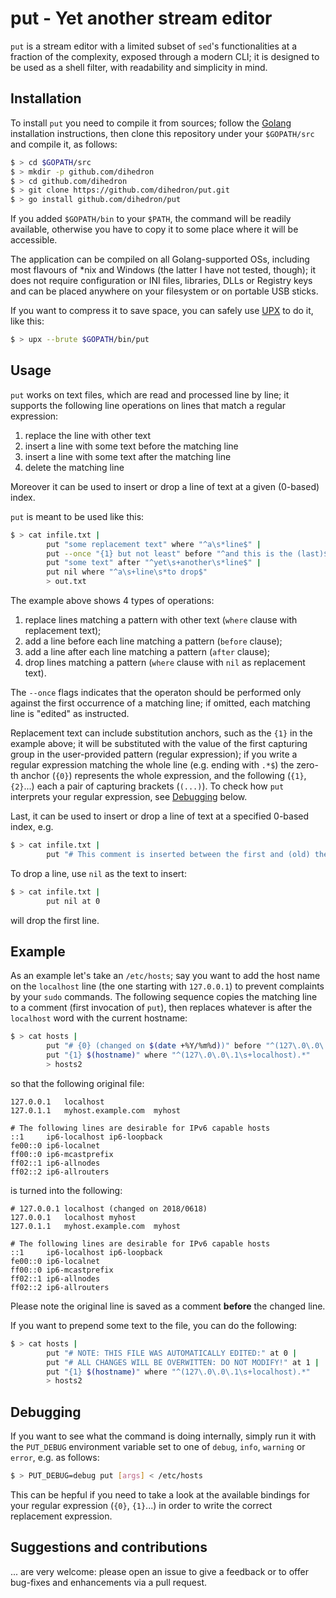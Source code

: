 # put - Yet another stream editor

`put` is a stream editor with a limited subset of `sed`'s functionalities at a fraction of the complexity, exposed through a modern CLI; it is designed to be used as a shell filter, with readability and simplicity in mind.

## Installation

To install `put` you need to compile it from sources; follow the [Golang](https.//www.golang.org) installation instructions, then clone this repository under your `$GOPATH/src` and compile it, as follows:

```bash
$ > cd $GOPATH/src
$ > mkdir -p github.com/dihedron
$ > cd github.com/dihedron
$ > git clone https://github.com/dihedron/put.git
$ > go install github.com/dihedron/put
```

If you added `$GOPATH/bin` to your `$PATH`, the command will be readily available, otherwise you have to copy it to some place where it will be accessible.

The application can be compiled on all Golang-supported OSs, including most flavours of *nix and Windows (the latter I have not tested, though); it does not require configuration or INI files, libraries, DLLs or Registry keys and can be placed anywhere on your filesystem or on portable USB sticks.

If you want to compress it to save space, you can safely use [UPX](https://upx.github.io/) to do it, like this:

```bash
$ > upx --brute $GOPATH/bin/put
```

## Usage

`put` works on text files, which are read and processed line by line; it supports the following line operations on lines that match a regular expression:

1. replace the line with other text
2. insert a line with some text before the matching line 
3. insert a line with some text after the matching line
4. delete the matching line 
   
Moreover it can be used to insert or drop a line of text at a given (0-based) index. 

`put` is meant to be used like this:

```bash
$ > cat infile.txt | 
        put "some replacement text" where "^a\s*line$" | 
        put --once "{1} but not least" before "^and this is the (last)$" |
        put "some text" after "^yet\s+another\s*line$" |         
        put nil where "^a\s+line\s*to drop$"  
        > out.txt 
```

The example above shows 4 types of operations:

1. replace lines matching a pattern with other text (`where` clause with replacement text);
2. add a line before each line matching a pattern (`before` clause);
3. add a line after each line matching a pattern (`after` clause);
4. drop lines matching a pattern (`where` clause with `nil` as replacement text).

The `--once` flags indicates that the operaton should be performed only against the first occurrence of a matching line; if omitted, each matching line is "edited" as instructed.

Replacement text can include substitution anchors, such as the `{1}` in the example above; it will be substituted with the value of the first capturing group in the user-provided pattern (regular expression); if you write a regular expression matching the whole line (e.g. ending with `.*$`) the zero-th anchor (`{0}`) represents the whole expression, and the following (`{1}`, `{2}`...) each a pair of capturing brackets (`(...)`). To check how `put` interprets your regular expression, see [Debugging](#debugging) below.

Last, it can be used to insert or drop a line of text at a specified 0-based index, e.g.

```bash
$ > cat infile.txt | 
        put "# This comment is inserted between the first and (old) the second line" at 1
```

To drop a line, use `nil` as the text to insert:

```bash
$ > cat infile.txt | 
        put nil at 0
```

will drop the first line.

## Example

As an example let's take an `/etc/hosts`; say you want to add the host name on the `localhost` line (the one starting with `127.0.0.1`) to prevent complaints by your `sudo` commands. The following sequence copies the matching line to a comment (first invocation of `put`), then replaces whatever is after the `localhost` word with the current hostname:

```bash
$ > cat hosts | 
        put "# {0} (changed on $(date +%Y/%m%d))" before "^(127\.0\.0\.1\s+localhost).*" | 
        put "{1} $(hostname)" where "^(127\.0\.0\.1\s+localhost).*" 
        > hosts2
```

so that the following original file:

```
127.0.0.1	localhost
127.0.1.1	myhost.example.com	myhost

# The following lines are desirable for IPv6 capable hosts
::1     ip6-localhost ip6-loopback
fe00::0 ip6-localnet
ff00::0 ip6-mcastprefix
ff02::1 ip6-allnodes
ff02::2 ip6-allrouters
``` 

is turned into the following:

```
# 127.0.0.1	localhost (changed on 2018/0618)
127.0.0.1	localhost myhost
127.0.1.1	myhost.example.com	myhost

# The following lines are desirable for IPv6 capable hosts
::1     ip6-localhost ip6-loopback
fe00::0 ip6-localnet
ff00::0 ip6-mcastprefix
ff02::1 ip6-allnodes
ff02::2 ip6-allrouters
```

Please note the original line is saved as a comment __before__ the changed line.

If you want to prepend some text to the file, you can do the following: 

```bash
$ > cat hosts |
        put "# NOTE: THIS FILE WAS AUTOMATICALLY EDITED:" at 0 |
        put "# ALL CHANGES WILL BE OVERWITTEN: DO NOT MODIFY!" at 1 |
        put "{1} $(hostname)" where "^(127\.0\.0\.1\s+localhost).*" 
        > hosts2
```

## Debugging

If you want to see what the command is doing internally, simply run it with the `PUT_DEBUG` environment variable set to one of `debug`, `info`, `warning` or `error`, e.g. as follows:

```bash
$ > PUT_DEBUG=debug put [args] < /etc/hosts
```

This can be hepful if you need to take a look at the available bindings for your regular expression (`{0}`, `{1}`...) in order to write the correct replacement expression. 

## Suggestions and contributions

... are very welcome: please open an issue to give a feedback or to offer bug-fixes and enhancements via a pull request.
